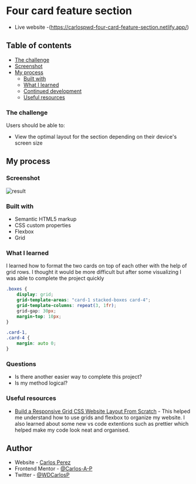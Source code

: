 # Four card feature section

- Live website -(https://carlospwd-four-card-feature-section.netlify.app/)

## Table of contents

- [The challenge](#the-challenge)
- [Screenshot](#screenshot)
- [My process](#my-process)
  - [Built with](#built-with)
  - [What I learned](#what-i-learned)
  - [Continued development](#continued-development)
  - [Useful resources](#useful-resources)

### The challenge

Users should be able to:

- View the optimal layout for the section depending on their device's screen size

## My process

### Screenshot

![result](https://user-images.githubusercontent.com/85038929/125175767-1c7f4400-e183-11eb-8fc9-0033ab8a2a56.JPG)

### Built with

- Semantic HTML5 markup
- CSS custom properties
- Flexbox
- Grid

### What I learned

I learned how to format the two cards on top of each other with the help of grid rows. I thought it would be more difficult but after some visualizing I was able to complete the project quickly

```css
.boxes {
	display: grid;
	grid-template-areas: "card-1 stacked-boxes card-4";
	grid-template-columns: repeat(3, 1fr);
	grid-gap: 30px;
	margin-top: 10px;
}

.card-1,
.card-4 {
	margin: auto 0;
}
```

### Questions

- Is there another easier way to complete this project?
- Is my method logical?

### Useful resources

- [Build a Responsive Grid CSS Website Layout From Scratch](https://www.youtube.com/watch?v=moBhzSC455o&ab_channel=TraversyMedia) - This helped me understand how to use grids and flexbox to organize my website. I also learned about some new vs code extentions such as prettier which helped make my code look neat and organised.

## Author

- Website - [Carlos Perez](https://www.site.com)
- Frontend Mentor - [@Carlos-A-P](https://www.frontendmentor.io/profile/yourusername)
- Twitter - [@WDCarlosP](https://www.twitter.com/WDCarlosP)
